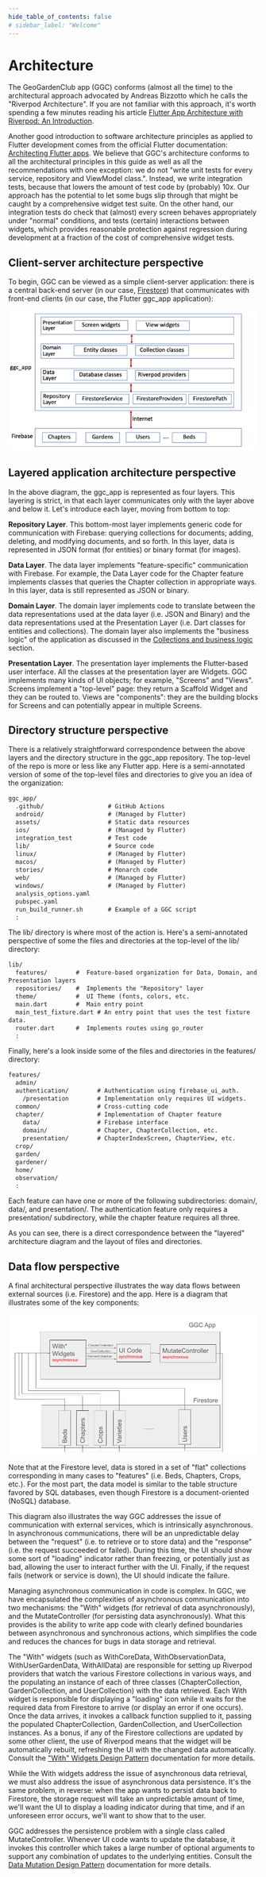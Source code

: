 ```yaml
---
hide_table_of_contents: false
# sidebar_label: "Welcome"
---
```


# Architecture

The GeoGardenClub app (GGC) conforms (almost all the time) to the architectural approach advocated by Andreas Bizzotto which he calls the "Riverpod Architecture".  If you are not familiar with this approach, it's worth spending a few minutes reading his article [Flutter App Architecture with Riverpod: An Introduction](https://codewithandrea.com/articles/flutter-app-architecture-riverpod-introduction/).

Another good introduction to software architecture principles as applied to Flutter development comes from the official Flutter documentation: [Architecting Flutter apps](https://docs.flutter.dev/app-architecture).  We believe that GGC's architecture conforms to all the architectural principles in this guide as well as all the recommendations with one exception: we do not "write unit tests for every service, repository and ViewModel class.". Instead, we write integration tests, because that  lowers the amount of test code by (probably) 10x. Our approach has the potential to let some bugs slip through that might be caught by a comprehensive widget test suite. On the other hand, our integration tests do check that (almost) every screen behaves appropriately under "normal" conditions, and tests (certain) interactions between widgets, which provides reasonable protection against regression during development at a fraction of the cost of comprehensive widget tests.

## Client-server architecture perspective

To begin, GGC can be viewed as a simple client-server application: there is a central back-end server (in our case, [Firestore](https://firebase.google.com/docs/firestore)) that communicates with front-end clients (in our case, the Flutter ggc_app application):

<img src="/img/develop/release-1.0/ggc-architecture.png"/>

## Layered application architecture perspective

In the above diagram, the ggc_app is represented as four layers. This layering is strict, in that each layer communicates only with the layer above and below it. Let's introduce each layer, moving from bottom to top:

**Repository Layer**. This bottom-most layer implements generic code for communication with Firebase: querying collections for documents; adding, deleting, and modifying documents, and so forth. In this layer, data is represented in JSON format (for entities) or binary format (for images).  

**Data Layer**.  The data layer implements "feature-specific" communication with Firebase. For example, the Data Layer code for the Chapter feature implements classes that queries the Chapter collection in appropriate ways. In this layer, data is still represented as JSON or binary.

**Domain Layer**. The domain layer implements code to translate between the data representations used at the data layer (i.e. JSON and Binary) and the data representations used at the Presentation Layer (i.e. Dart classes for entities and collections). The domain layer also implements the "business logic" of the application as discussed in the [Collections and business logic](/docs/develop/data-model#collections-and-business-logic) section.

**Presentation Layer**. The presentation layer implements the Flutter-based user interface.  All the classes at the presentation layer are Widgets. GGC implements many kinds of UI objects; for example, "Screens" and "Views".  Screens implement a "top-level" page: they return a Scaffold Widget and they can be routed to.  Views are "components": they are the building blocks for Screens and can potentially appear in multiple Screens.

## Directory structure perspective

There is a relatively straightforward correspondence between the above layers and the directory structure in the ggc_app repository. The top-level of the repo is more or less like any Flutter app.  Here is a semi-annotated version of some of the top-level files and directories to give you an idea of the organization:

```
ggc_app/
  .github/                  # GitHub Actions
  android/                  # (Managed by Flutter)
  assets/                   # Static data resources
  ios/                      # (Managed by Flutter)
  integration_test          # Test code 
  lib/                      # Source code 
  linux/                    # (Managed by Flutter)
  macos/                    # (Managed by Flutter)
  stories/                  # Monarch code
  web/                      # (Managed by Flutter)
  windows/                  # (Managed by Flutter)
  analysis_options.yaml
  pubspec.yaml
  run_build_runner.sh       # Example of a GGC script     
  :      
```

The lib/ directory is where most of the action is. Here's a semi-annotated perspective of some the files and directories at the top-level of the lib/ directory:

```
lib/
  features/        #  Feature-based organization for Data, Domain, and Presentation layers
  repositories/    #  Implements the "Repository" layer
  theme/           #  UI Theme (fonts, colors, etc.
  main.dart        #  Main entry point
  main_test_fixture.dart # An entry point that uses the test fixture data.
  router.dart      #  Implements routes using go_router 
  :
```

Finally, here's a look inside some of the files and directories in the features/ directory:

```
features/
  admin/
  authentication/        # Authentication using firebase_ui_auth.
    /presentation        # Implementation only requires UI widgets.
  common/                # Cross-cutting code
  chapter/               # Implementation of Chapter feature
    data/                # Firebase interface
    domain/              # Chapter, ChapterCollection, etc.
    presentation/        # ChapterIndexScreen, ChapterView, etc.    
  crop/
  garden/
  gardener/
  home/
  observation/
  :
```

Each feature can have one or more of the following subdirectories: domain/, data/, and presentation/.  The authentication feature only requires a presentation/ subdirectory, while the chapter feature requires all three.

As you can see, there is a direct correspondence between the "layered" architecture diagram and the layout of files and directories. 

## Data flow perspective

A final architectural perspective illustrates the way data flows between external sources (i.e. Firestore) and the app. Here is a diagram that illustrates some of the key components:

<img src="/img/develop/release-1.0/ggc-dataflow-diagram.png"/>

Note that at the Firestore level, data is stored in a set of "flat" collections corresponding in many cases to "features" (i.e. Beds, Chapters, Crops, etc.). For the most part, the data model is similar to the table structure favored by SQL databases, even though Firestore is a document-oriented (NoSQL) database. 

This diagram also illustrates the way GGC addresses the issue of communication with external services, which is intrinsically asynchronous. In asynchronous communications, there will be an unpredictable delay between the "request" (i.e. to retrieve or to store data) and the "response" (i.e. the request succeeded or failed). During this time, the UI should show some sort of "loading" indicator rather than freezing, or potentially just as bad, allowing the user to interact further with the UI. Finally, if the request fails (network or service is down), the UI should indicate the failure.

Managing asynchronous communication in code is complex. In GGC, we have encapsulated the complexities of asynchronous communication into two mechanisms: the "With" widgets (for retrieval of data asynchronously), and the MutateController (for persisting data asynchronously).  What this provides is the ability to write app code with clearly defined boundaries between asynchronous and synchronous actions, which simplifies the code and reduces the chances for bugs in data storage and retrieval.

The "With" widgets (such as WithCoreData, WithObservationData, WithUserGardenData, WithAllData) are responsible for setting up Riverpod providers that watch the various Firestore collections in various ways, and the populating an instance of each of three classes (ChapterCollection, GardenCollection, and UserCollection) with the data retrieved. Each With widget is responsible for displaying a "loading" icon while it waits for the required data from Firestore to arrive (or display an error if one occurs). Once the data arrives, it invokes a callback function supplied to it, passing the populated ChapterCollection, GardenCollection, and UserCollection instances. As a bonus, if any of the Firestore collections are updated by some other client, the use of Riverpod means that the widget will be automatically rebuilt, refreshing the UI with the changed data automatically. Consult the ["With" Widgets Design Pattern](design/with-widgets.md) documentation for more details.

While the With widgets address the issue of asynchronous data retrieval, we must also address the issue of asynchronous data persistence.  It's the same problem, in reverse: when the app wants to persist data back to Firestore, the storage request will take an unpredictable amount of time, we'll want the UI to display a loading indicator during that time, and if an unforeseen error occurs, we'll want to show that to the user. 

GGC addresses the persistence problem with a single class called MutateController.  Whenever UI code wants to update the database, it invokes this controller which takes a large number of optional arguments to support any combination of updates to the underlying entities. Consult the [Data Mutation Design Pattern](design/data-mutation.md) documentation for more details.












